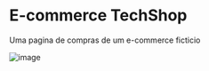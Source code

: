 # E-commerce TechShop
Uma pagina de compras de um e-commerce ficticio 

![image](https://user-images.githubusercontent.com/103144822/174422618-7bcf3f6c-7c93-4f91-adda-890a02f08389.png)
